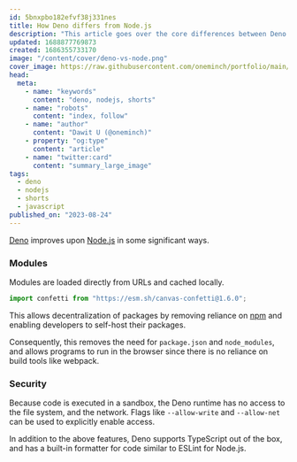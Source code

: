 ```yaml
---
id: 5bnxpbo182efvf38j331nes
title: How Deno differs from Node.js
description: "This article goes over the core differences between Deno and Node.js."
updated: 1688877769873
created: 1686355733170
image: "/content/cover/deno-vs-node.png"
cover_image: https://raw.githubusercontent.com/oneminch/portfolio/main/public/content/cover/deno-vs-node.png
head:
  meta:
    - name: "keywords"
      content: "deno, nodejs, shorts"
    - name: "robots"
      content: "index, follow"
    - name: "author"
      content: "Dawit U (@oneminch)"
    - property: "og:type"
      content: "article"
    - name: "twitter:card"
      content: "summary_large_image"
tags:
  - deno
  - nodejs
  - shorts
  - javascript
published_on: "2023-08-24"
---
```


[Deno](https://deno.land) improves upon [Node.js](https://nodejs.org) in some significant ways.

### Modules

Modules are loaded directly from URLs and cached locally.

```js
import confetti from "https://esm.sh/canvas-confetti@1.6.0";
```

This allows decentralization of packages by removing reliance on [npm](https://npmjs.com) and enabling developers to self-host their packages.

Consequently, this removes the need for `package.json` and `node_modules`, and allows programs to run in the browser since there is no reliance on build tools like webpack.

### Security

Because code is executed in a sandbox, the Deno runtime has no access to the file system, and the network. Flags like `--allow-write` and `--allow-net` can be used to explicitly enable access.

In addition to the above features, Deno supports TypeScript out of the box, and has a built-in formatter for code similar to ESLint for Node.js.
